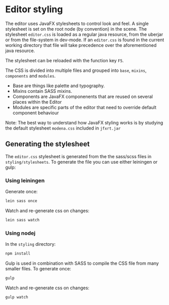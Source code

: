 # Editor styling
The editor uses JavaFX stylesheets to control look and feel. A single stylesheet is set on the root node (by convention) in the scene. The stylesheet `editor.css` is loaded as a regular java resource, from the uberjar or from the file-system in dev-mode. If an `editor.css` is found in the current working directory that file will take precedence over the aforementioned java resource.

The stylesheet can be reloaded with the function key `F5`.

The CSS is divided into multiple files and grouped into `base`, `mixins`, `components` and `modules`.

* Base are things like palette and typography.
* Mixins contain SASS mixins.
* Components are JavaFX componenents that are reused on several places within the Editor
* Modules are specific parts of the editor that need to override default component behaviour

Note: The best way to understand how JavaFX styling works is by studying the default stylesheet `modena.css` included in `jfxrt.jar`

## Generating the stylesheet
The `editor.css` stylesheet is generated from the the sass/scss files in `styling/stylesheets`. To generate the file you can use either leiningen or gulp:

### Using leiningen

Generate once:

```sh
lein sass once
```

Watch and re-generate css on changes:

```sh
lein sass watch
```

### Using nodej

In the `styling` directory:

```sh
npm install
```

Gulp is used in combination with SASS to compile the CSS file from many smaller files. To generate once:

```sh
gulp
```

Watch and re-generate css on changes:

```sh
gulp watch
```
